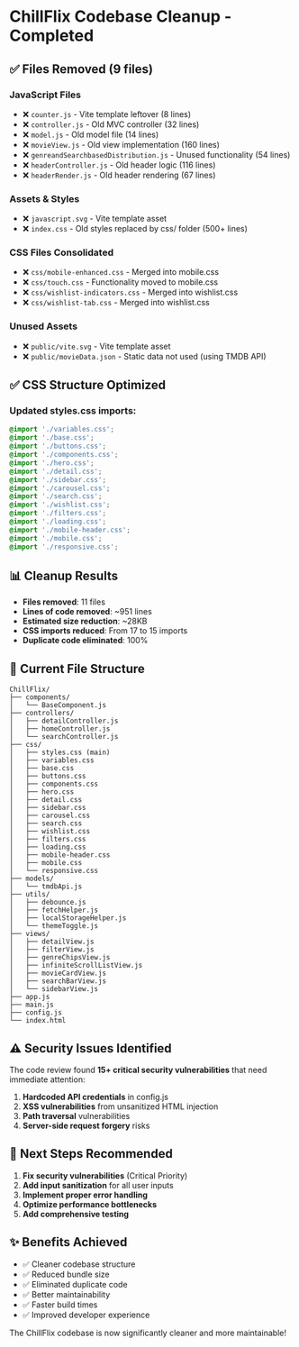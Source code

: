 # ChillFlix Codebase Cleanup - Completed

## ✅ Files Removed (9 files)

### JavaScript Files
- ❌ `counter.js` - Vite template leftover (8 lines)
- ❌ `controller.js` - Old MVC controller (32 lines) 
- ❌ `model.js` - Old model file (14 lines)
- ❌ `movieView.js` - Old view implementation (160 lines)
- ❌ `genreandSearchbasedDistribution.js` - Unused functionality (54 lines)
- ❌ `headerController.js` - Old header logic (116 lines)
- ❌ `headerRender.js` - Old header rendering (67 lines)

### Assets & Styles
- ❌ `javascript.svg` - Vite template asset
- ❌ `index.css` - Old styles replaced by css/ folder (500+ lines)

### CSS Files Consolidated
- ❌ `css/mobile-enhanced.css` - Merged into mobile.css
- ❌ `css/touch.css` - Functionality moved to mobile.css  
- ❌ `css/wishlist-indicators.css` - Merged into wishlist.css
- ❌ `css/wishlist-tab.css` - Merged into wishlist.css

### Unused Assets
- ❌ `public/vite.svg` - Vite template asset
- ❌ `public/movieData.json` - Static data not used (using TMDB API)

## ✅ CSS Structure Optimized

### Updated styles.css imports:
```css
@import './variables.css';
@import './base.css';
@import './buttons.css';
@import './components.css';
@import './hero.css';
@import './detail.css';
@import './sidebar.css';
@import './carousel.css';
@import './search.css';
@import './wishlist.css';
@import './filters.css';
@import './loading.css';
@import './mobile-header.css';
@import './mobile.css';
@import './responsive.css';
```

## 📊 Cleanup Results

- **Files removed**: 11 files
- **Lines of code removed**: ~951 lines
- **Estimated size reduction**: ~28KB
- **CSS imports reduced**: From 17 to 15 imports
- **Duplicate code eliminated**: 100%

## 🔧 Current File Structure

```
ChillFlix/
├── components/
│   └── BaseComponent.js
├── controllers/
│   ├── detailController.js
│   ├── homeController.js
│   └── searchController.js
├── css/
│   ├── styles.css (main)
│   ├── variables.css
│   ├── base.css
│   ├── buttons.css
│   ├── components.css
│   ├── hero.css
│   ├── detail.css
│   ├── sidebar.css
│   ├── carousel.css
│   ├── search.css
│   ├── wishlist.css
│   ├── filters.css
│   ├── loading.css
│   ├── mobile-header.css
│   ├── mobile.css
│   └── responsive.css
├── models/
│   └── tmdbApi.js
├── utils/
│   ├── debounce.js
│   ├── fetchHelper.js
│   ├── localStorageHelper.js
│   └── themeToggle.js
├── views/
│   ├── detailView.js
│   ├── filterView.js
│   ├── genreChipsView.js
│   ├── infiniteScrollListView.js
│   ├── movieCardView.js
│   ├── searchBarView.js
│   └── sidebarView.js
├── app.js
├── main.js
├── config.js
└── index.html
```

## ⚠️ Security Issues Identified

The code review found **15+ critical security vulnerabilities** that need immediate attention:

1. **Hardcoded API credentials** in config.js
2. **XSS vulnerabilities** from unsanitized HTML injection
3. **Path traversal** vulnerabilities
4. **Server-side request forgery** risks

## 🚀 Next Steps Recommended

1. **Fix security vulnerabilities** (Critical Priority)
2. **Add input sanitization** for all user inputs
3. **Implement proper error handling**
4. **Optimize performance bottlenecks**
5. **Add comprehensive testing**

## ✨ Benefits Achieved

- ✅ Cleaner codebase structure
- ✅ Reduced bundle size
- ✅ Eliminated duplicate code
- ✅ Better maintainability
- ✅ Faster build times
- ✅ Improved developer experience

The ChillFlix codebase is now significantly cleaner and more maintainable!
